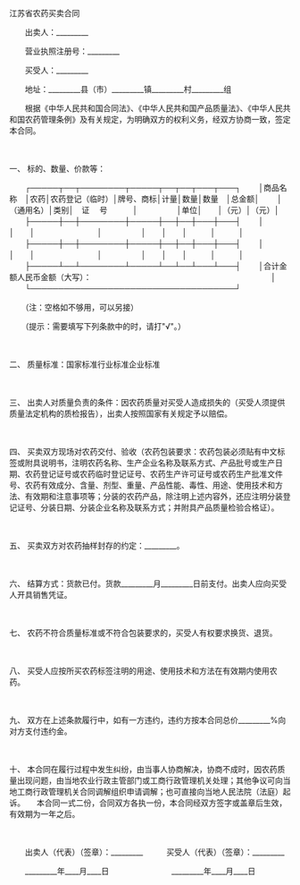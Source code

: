 



江苏省农药买卖合同



 

　　出卖人：_________

　　营业执照注册号：_________　　

　　买受人：_________

　　地址：_________县（市）_________镇_________村_________组　　

　　根据《中华人民共和国合同法》、《中华人民共和国产品质量法》、《中华人民共和国农药管理条例》及有关规定，为明确双方的权利义务，经双方协商一致，签定本合同。

　　

一、
标的、数量、价款等：


　　┌─────┬──┬────────┬─────┬──┬──┬───┬───┐
　　│商品名称　│农药│农药登记（临时）│牌号、商标│计量│数量│数量　│总金额│
　　│（通用名）│类别│　证　 号 　　　│　　　　　│单位│　　│（元）│（元）│
　　├─────┼──┼────────┼─────┼──┼──┼───┼───┤
　　│　　　　　│　　│　　　　　　　　│　　　　　│　　│　　│　　　│　　　│
　　├─────┼──┼────────┼─────┼──┼──┼───┼───┤
　　│　　　　　│　　│　　　　　　　　│　　　　　│　　│　　│　　　│　　　│
　　├─────┴──┴────────┴─────┴──┴──┴───┴───┤
　　│合计金额人民币金额（大写）：　　　　　　　　　　　　　　　　　　　　　　　│
　　└─────────────────────────────────────┘
　　


　　（注：空格如不够用，可以另接）

　　（提示：需要填写下列条款中的时，请打"√"。）

　　

二、
质量标准：国家标准行业标准企业标准

　　

三、
出卖人对质量负责的条件：因农药质量对买受人造成损失的（买受人须提供质量法定机构的质检报告），出卖人按照国家有关规定予以赔偿。

　　

四、
买卖双方现场对农药交付、验收（农药包装要求：农药包装必须贴有中文标签或附具说明书，注明农药名称、生产企业名称及联系方式、产品批号或生产日期、农药登记证号或农药临时登记证号、农药生产许可证号或农药生产批准文件号、农药有效成分、含量、剂型、重量、产品性能、毒性、用途、使用技术和方法、有效期和注意事项等；分装的农药产品，除注明上述内容外，还应注明分装登记证号、分装日期、分装企业名称及联系方式；并附具产品质量检验合格证）。

　　

五、
买卖双方对农药抽样封存的约定：_________。

　　

六、
结算方式：货款已付。货款_________月_________日前支付。出卖人应向买受人开具销售凭证。

　　

七、
农药不符合质量标准或不符合包装要求的，买受人有权要求换货、退货。

　　

八、
买受人应按所买农药标签注明的用途、使用技术和方法在有效期内使用农药。

　　

九、
双方在上述条款履行中，如有一方违约，违约方按本合同总价_________%向对方支付违约金。

　　

十、
本合同在履行过程中发生纠纷，由当事人协商解决，协商不成时，因农药质量出现问题，由当地农业行政主管部门或工商行政管理机关处理；其他争议可向当地工商行政管理机关合同调解组织申请调解；也可直接向当地人民法院（法庭）起诉。　　本合同一式二份，合同双方各执一份，本合同经双方签字或盖章后生效，有效期为一年之后。

　　

　　出卖人（代表）（签章）：_________　　　买受人（代表）（签章）：_________　　

　　_________年____月____日　　　　　　　　_________年____月____日